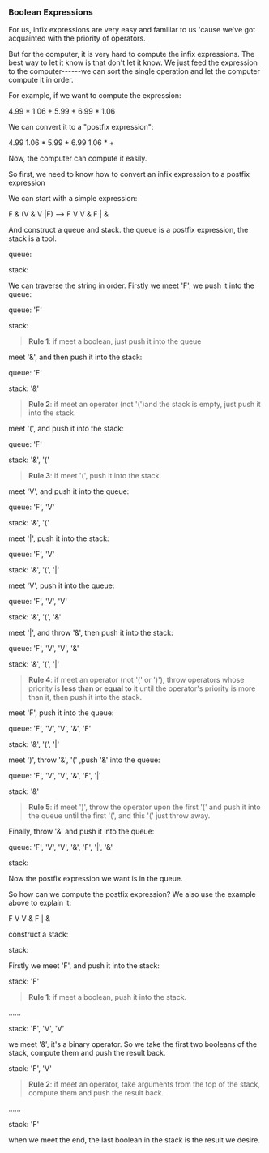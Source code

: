 ### Boolean Expressions

For us, infix expressions are very easy and familiar to us 'cause we've got acquainted with the priority of operators.

But for the computer, it is very hard to compute the infix expressions. The best way to let it know is that don't let it know. We just feed the expression to the computer------we can sort the single operation and let the computer compute it in order.

For example, if we want to compute the expression:

4.99 * 1.06 + 5.99 + 6.99 * 1.06

We can convert it to a "postfix expression":

4.99 1.06 * 5.99 + 6.99 1.06 * +

Now, the computer can compute it easily.

So first, we need to know how to convert an infix expression to a postfix expression

We can start with a simple expression:

F & (V & V |F)  --> F V V & F | &

And construct a queue and stack. the queue is a postfix expression, the stack is a tool.

queue:

stack: 



We can traverse the string in order. Firstly we meet 'F', we push it into the queue:

queue: 'F'

stack:

> **Rule 1**: if meet a boolean, just push it into the queue



meet '&', and then push it into the stack:

queue: 'F'

stack: '&'

> **Rule 2**: if meet an operator (not '(')and the stack is empty, just push it into the stack.



meet '(', and push it into the stack:

queue: 'F'

stack: '&', '('

> **Rule 3**: if meet '(', push it into the stack.



meet 'V', and push it into the queue:

queue: 'F', 'V'

stack: '&', '('



meet '|', push it into the stack:

queue: 'F', 'V'

stack: '&', '(', '|'



meet 'V', push it into the queue:

queue: 'F', 'V', 'V'

stack: '&', '(', '&'



meet '|',  and throw '&', then push it into the stack:

queue: 'F', 'V', 'V', '&'

stack: '&', '(', '|'

> **Rule 4**: if meet an operator (not '(' or ')'), throw operators whose priority is **less than or equal to** it until the operator's priority is more than it, then push it into the stack.



meet 'F', push it into the queue:

queue: 'F', 'V', 'V', '&', 'F'

stack: '&', '(', '|'



meet ')', throw '&', '(' ,push '&' into the queue:

queue: 'F', 'V', 'V', '&', 'F', '|'

stack: '&'

> **Rule 5**: if meet ')', throw the operator upon the first '(' and push it into the queue until the first '(', and this '(' just throw away.



Finally, throw '&' and push it into the queue:

queue: 'F', 'V', 'V', '&', 'F', '|', '&'

stack:



Now the postfix expression we want is in the queue.

So how can we compute the postfix expression? We also use the example above to explain it:

F V V & F | &

construct a stack:

stack:



Firstly we meet 'F', and push it into the stack:

stack: 'F'

> **Rule 1**: if meet a boolean, push it into the stack.

......

stack: 'F', 'V', 'V'

we meet '&', it's a binary operator. So we take the first two booleans of the stack, compute them and push the result back.

stack: 'F', 'V'

> **Rule 2**: if meet an operator, take arguments from the top of the stack, compute them and push the result back.

......

stack: 'F'

when we meet the end, the last boolean in the stack is the result we desire.

